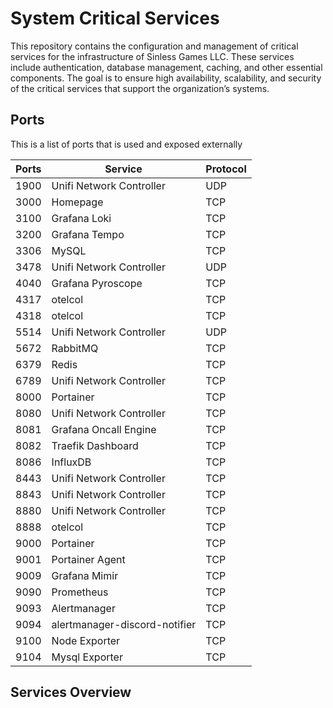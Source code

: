 # System Critical Services

This repository contains the configuration and management of critical services for the infrastructure of Sinless Games LLC. These services include authentication, database management, caching, and other essential components. The goal is to ensure high availability, scalability, and security of the critical services that support the organization’s systems.


## Ports

This is a list of ports that is used and exposed externally

| Ports  | Service                          | Protocol |
|--------|----------------------------------|----------|
| 1900   | Unifi Network Controller         | UDP      |
| 3000   | Homepage                         | TCP      |
| 3100   | Grafana Loki                     | TCP      |
| 3200   | Grafana Tempo                    | TCP      |
| 3306   | MySQL                            | TCP      |
| 3478   | Unifi Network Controller         | UDP      |
| 4040   | Grafana Pyroscope                | TCP      |
| 4317   | otelcol                          | TCP      |
| 4318   | otelcol                          | TCP      |
| 5514   | Unifi Network Controller         | UDP      |
| 5672   | RabbitMQ                         | TCP      |
| 6379   | Redis                            | TCP      |
| 6789   | Unifi Network Controller         | TCP      |
| 8000   | Portainer                        | TCP      |
| 8080   | Unifi Network Controller         | TCP      |
| 8081   | Grafana Oncall Engine            | TCP      |
| 8082   | Traefik Dashboard                | TCP      |
| 8086   | InfluxDB                         | TCP      |
| 8443   | Unifi Network Controller         | TCP      |
| 8843   | Unifi Network Controller         | TCP      |
| 8880   | Unifi Network Controller         | TCP      |
| 8888   | otelcol                          | TCP      |
| 9000   | Portainer                        | TCP      |
| 9001   | Portainer Agent                  | TCP      |
| 9009   | Grafana Mimir                    | TCP      |
| 9090   | Prometheus                       | TCP      |
| 9093   | Alertmanager                     | TCP      |
| 9094   | alertmanager-discord-notifier    | TCP      |
| 9100   | Node Exporter                    | TCP      |
| 9104   | Mysql Exporter                   | TCP      |

## Services Overview
